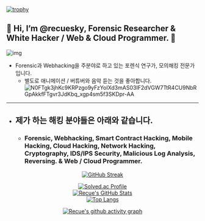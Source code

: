 [![trophy](https://github-profile-trophy.vercel.app/?username=recuesky&theme=algolia&column=10)](https://github.com/recuesky/)

## 💫 Hi, I’m @recuesky, Forensic Researcher & White Hacker / Web & Cloud Programmer.  💫
![img](https://github.com/user-attachments/assets/9be85d74-64b2-4e3b-9e55-bb91effe01d3)
- Forensic과 Webhacking을 주분야로 하고 있는 포렌식 연구가, 모의해킹 전문가입니다.
  - 별도로 애니메이션 / 버튜버와 음악 듣는 것을 좋아합니다.
  ![N0FTgk3jhKc9KRPzgo9yFzYoIXd3mAS03IF2dVGW7TtR4CU9NbRGpAkkfFTgvr3JdKbq_xgp4sm5f3SKDpr-AA](https://github.com/user-attachments/assets/30dae42c-c51c-4a43-bcb6-5b135e2c6349)

-----------------------------

- ## 제가 하는 해킹 분야들은 아래와 같습니다.

  - ### Forensic, Webhacking, Smart Contract Hacking, Mobile Hacking, Cloud Hacking, Network Hacking, Cryptography, IDS/IPS Security, Malicious Log Analysis, Reversing. & Web / Cloud Programmer.

<div align = "center">

[![GitHub Streak](https://github-readme-streak-stats.herokuapp.com/?user=recuesky&theme=holi-theme)](https://git.io/streak-stats)

[![Solved.ac Profile](http://mazassumnida.wtf/api/v2/generate_badge?boj=dsph9245)](https://solved.ac/dsph9245) <br/>
[![Recue's GitHub Stats](https://github-readme-stats.vercel.app/api?username=recuesky&hide=contribs,prs&show_icons=true&theme=ambient_gradient)](https://github.com/anuraghazra/github-readme-stats)
<br>
[![Top Langs](https://github-readme-stats.vercel.app/api/top-langs/?username=recuesky&langs_count=10&hide=contribs,prs&show_icons=true&theme=ambient_gradient)](https://github.com/anuraghazra/github-readme-stats)

[![Recue's github activity graph](https://github-readme-activity-graph.vercel.app/graph?username=recuesky&theme=react-dark&border=true)](https://github.com/ashutosh00710/github-readme-activity-graph)

</div>
